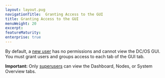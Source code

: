 ```yaml
---
layout: layout.pug
navigationTitle:  Granting Access to the GUI
title: Granting Access to the GUI
menuWeight: 20
excerpt:
featureMaturity:
enterprise: true
---
```


By default, a [new user](/1.10/security/ent/users-groups/) has no permissions and cannot view the DC/OS GUI. You must grant users and groups access to each tab of the GUI tab.

**Important:** Only [superusers](/1.10/security/ent/perms-reference/#superuser) can view the Dashboard, Nodes, or System Overview tabs.